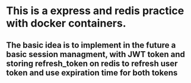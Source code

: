 # This is a express and redis practice with docker containers.

## The basic idea is to implement in the future a basic session managment, with JWT token and storing refresh_token on redis to refresh user token and use expiration time for both tokens